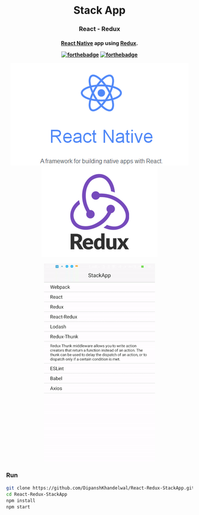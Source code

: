 <h1 align="center">Stack App</h1>
<h3 align="center">React - Redux</h3>
<h4 align="center"><a href="https://github.com/react-community/create-react-native-app">React Native</a> app using <a href="https://redux.js.org/">Redux</a>.

[![forthebadge](http://forthebadge.com/images/badges/built-with-love.svg)](http://forthebadge.com)
[![forthebadge](http://forthebadge.com/images/badges/uses-js.svg)](http://forthebadge.com)

<p align="center">
  <img src="/src/images/ReactNative.png"/>
  <img src="/src/images/Redux.png"/>
</p>

<p align="center">
    <img src="/src/images/Animation.gif"/>
</p>

### Run
``` bash
git clone https://github.com/DipanshKhandelwal/React-Redux-StackApp.git
cd React-Redux-StackApp
npm install
npm start

